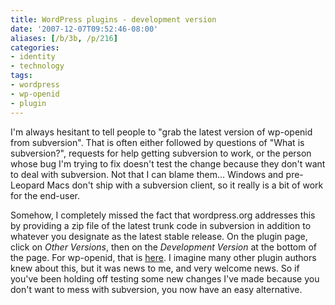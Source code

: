 ```yaml
---
title: WordPress plugins - development version
date: '2007-12-07T09:52:46-08:00'
aliases: [/b/3b, /p/216]
categories:
- identity
- technology
tags:
- wordpress
- wp-openid
- plugin
---
```

I'm always hesitant to tell people to "grab the latest version of wp-openid from subversion".  That is often either
followed by questions of "What is subversion?", requests for help getting subversion to work, or the person whose bug
I'm trying to fix doesn't test the change because they don't want to deal with subversion.  Not that I can blame them...
Windows and pre-Leopard Macs don't ship with a subversion client, so it really is a bit of work for the end-user.

Somehow, I completely missed the fact that wordpress.org addresses this by providing a zip file of the latest trunk code
in subversion in addition to whatever you designate as the latest stable release.  On the plugin page, click on *Other
Versions*, then on the *Development Version* at the bottom of the page.  For wp-openid, that is [here][].  I imagine
many other plugin authors knew about this, but it was news to me, and very welcome news.  So if you've been holding off
testing some new changes I've made because you don't want to mess with subversion, you now have an easy alternative.

[here]: http://wordpress.org/extend/plugins/openid/download/
